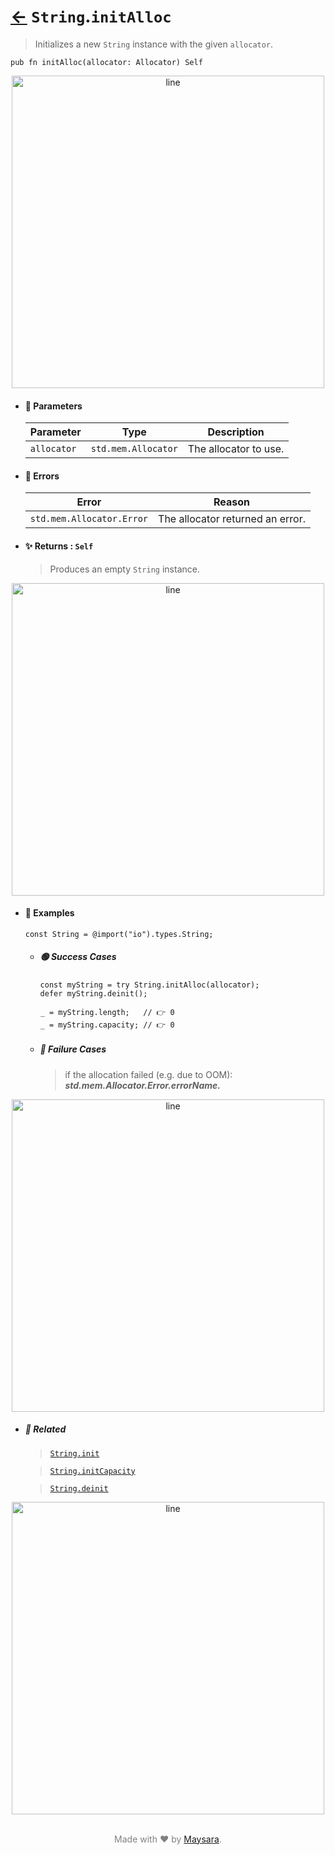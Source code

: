 # [←](../String.md) `String`.`initAlloc`

> Initializes a new `String` instance with the given `allocator`.

```zig
pub fn initAlloc(allocator: Allocator) Self
```


<div align="center">
<img src="https://raw.githubusercontent.com/Super-ZIG/io/refs/heads/main/dist/img/md/line.png" alt="line" style="width:500px;"/>
</div>

- #### 🧩 Parameters

    | Parameter   | Type                | Description                      |
    | ----------- | ------------------- | -------------------------------- |
    | `allocator` | `std.mem.Allocator` | The allocator to use.            |

- #### 🚫 Errors
    
    | Error                     | Reason                           |
    | ------------------------- | -------------------------------- |
    | `std.mem.Allocator.Error` | The allocator returned an error. |

- #### ✨ Returns : `Self`

    > Produces an empty `String` instance.

<div align="center">
<img src="https://raw.githubusercontent.com/Super-ZIG/io/refs/heads/main/dist/img/md/line.png" alt="line" style="width:500px;"/>
</div>

- #### 🧪 Examples

    ```zig
    const String = @import("io").types.String;
    ```

    - ##### 🟢 Success Cases

        ```zig
        const myString = try String.initAlloc(allocator);
        defer myString.deinit();

        _ = myString.length;   // 👉 0
        _ = myString.capacity; // 👉 0
        ```

    - ##### 🔴 Failure Cases
        
        > if the allocation failed (e.g. due to OOM): **_std.mem.Allocator.Error.errorName._**

<div align="center">
<img src="https://raw.githubusercontent.com/Super-ZIG/io/refs/heads/main/dist/img/md/line.png" alt="line" style="width:500px;"/>
</div>

- ##### 🔗 Related

  > [`String.init`](./init.md)

  > [`String.initCapacity`](./initCapacity.md)
  
  > [`String.deinit`](./deinit.md)

<div align="center">
<img src="https://raw.githubusercontent.com/Super-ZIG/io/refs/heads/main/dist/img/md/line.png" alt="line" style="width:500px;"/>
</div>

<p align="center" style="color:grey;"><br />Made with ❤️ by <a href="http://github.com/maysara-elshewehy" target="blank">Maysara</a>.</p>